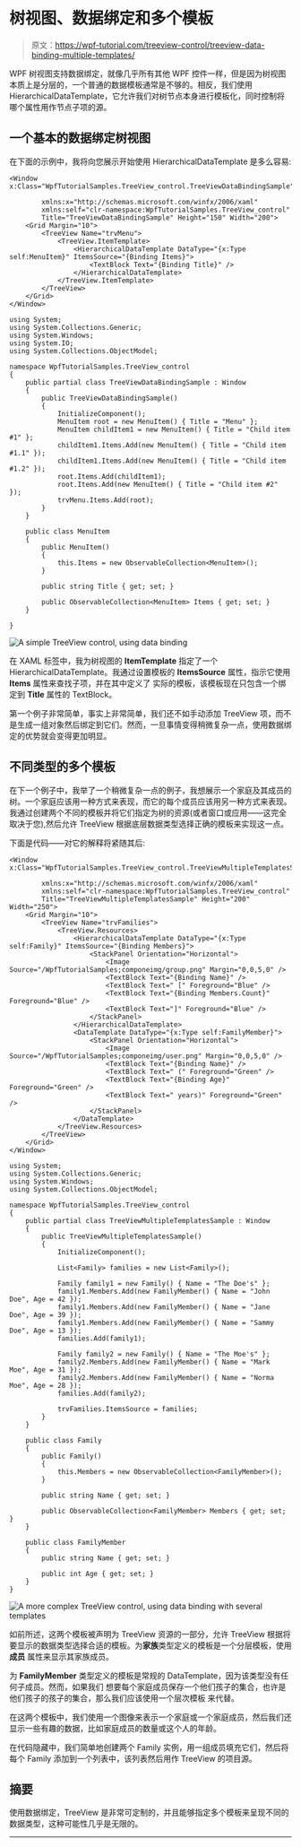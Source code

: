 # 树视图、数据绑定和多个模板

> 原文：<https://wpf-tutorial.com/treeview-control/treeview-data-binding-multiple-templates/>

WPF 树视图支持数据绑定，就像几乎所有其他 WPF 控件一样，但是因为树视图本质上是分层的，一个普通的数据模板通常是不够的。相反，我们使用 HierarchicalDataTemplate，它允许我们对树节点本身进行模板化，同时控制将哪个属性用作节点子项的源。

## 一个基本的数据绑定树视图

在下面的示例中，我将向您展示开始使用 HierarchicalDataTemplate 是多么容易:

```
<Window x:Class="WpfTutorialSamples.TreeView_control.TreeViewDataBindingSample"

        xmlns:x="http://schemas.microsoft.com/winfx/2006/xaml"
		xmlns:self="clr-namespace:WpfTutorialSamples.TreeView_control"
        Title="TreeViewDataBindingSample" Height="150" Width="200">
    <Grid Margin="10">
		<TreeView Name="trvMenu">
			<TreeView.ItemTemplate>
				<HierarchicalDataTemplate DataType="{x:Type self:MenuItem}" ItemsSource="{Binding Items}">
					<TextBlock Text="{Binding Title}" />
				</HierarchicalDataTemplate>
			</TreeView.ItemTemplate>
		</TreeView>
	</Grid>
</Window>
```

```
using System;
using System.Collections.Generic;
using System.Windows;
using System.IO;
using System.Collections.ObjectModel;

namespace WpfTutorialSamples.TreeView_control
{
	public partial class TreeViewDataBindingSample : Window
	{
		public TreeViewDataBindingSample()
		{
			InitializeComponent();
			MenuItem root = new MenuItem() { Title = "Menu" };
			MenuItem childItem1 = new MenuItem() { Title = "Child item #1" };
			childItem1.Items.Add(new MenuItem() { Title = "Child item #1.1" });
			childItem1.Items.Add(new MenuItem() { Title = "Child item #1.2" });
			root.Items.Add(childItem1);
			root.Items.Add(new MenuItem() { Title = "Child item #2" });
			trvMenu.Items.Add(root);
		}
	}

	public class MenuItem
	{
		public MenuItem()
		{
			this.Items = new ObservableCollection<MenuItem>();
		}

		public string Title { get; set; }

		public ObservableCollection<MenuItem> Items { get; set; }
	}

}
```

![](img/d836ced5e5858e542c1787ba6271658b.png "A simple TreeView control, using data binding") <input type="hidden" name="IL_IN_ARTICLE">

在 XAML 标签中，我为树视图的 **ItemTemplate** 指定了一个 HierarchicalDataTemplate。我通过设置模板的 **ItemsSource** 属性，指示它使用 **Items** 属性来查找子项，并在其中定义了 实际的模板，该模板现在只包含一个绑定到 **Title** 属性的 TextBlock。

第一个例子非常简单，事实上非常简单，我们还不如手动添加 TreeView 项，而不是生成一组对象然后绑定到它们。然而，一旦事情变得稍微复杂一点，使用数据绑定的优势就会变得更加明显。

## 不同类型的多个模板

在下一个例子中，我举了一个稍微复杂一点的例子，我想展示一个家庭及其成员的树。一个家庭应该用一种方式来表现，而它的每个成员应该用另一种方式来表现。我通过创建两个不同的模板并将它们指定为树的资源(或者窗口或应用——这完全取决于您),然后允许 TreeView 根据底层数据类型选择正确的模板来实现这一点。

下面是代码——对它的解释将紧随其后:

```
<Window x:Class="WpfTutorialSamples.TreeView_control.TreeViewMultipleTemplatesSample"

        xmlns:x="http://schemas.microsoft.com/winfx/2006/xaml"
		xmlns:self="clr-namespace:WpfTutorialSamples.TreeView_control"
        Title="TreeViewMultipleTemplatesSample" Height="200" Width="250">
	<Grid Margin="10">
		<TreeView Name="trvFamilies">
			<TreeView.Resources>
				<HierarchicalDataTemplate DataType="{x:Type self:Family}" ItemsSource="{Binding Members}">
					<StackPanel Orientation="Horizontal">
						<Image Source="/WpfTutorialSamples;componeimg/group.png" Margin="0,0,5,0" />
						<TextBlock Text="{Binding Name}" />
						<TextBlock Text=" [" Foreground="Blue" />
						<TextBlock Text="{Binding Members.Count}" Foreground="Blue" />
						<TextBlock Text="]" Foreground="Blue" />
					</StackPanel>
				</HierarchicalDataTemplate>
				<DataTemplate DataType="{x:Type self:FamilyMember}">
					<StackPanel Orientation="Horizontal">
						<Image Source="/WpfTutorialSamples;componeimg/user.png" Margin="0,0,5,0" />
						<TextBlock Text="{Binding Name}" />
						<TextBlock Text=" (" Foreground="Green" />
						<TextBlock Text="{Binding Age}" Foreground="Green" />
						<TextBlock Text=" years)" Foreground="Green" />
					</StackPanel>
				</DataTemplate>
			</TreeView.Resources>
		</TreeView>
	</Grid>
</Window>
```

```
using System;
using System.Collections.Generic;
using System.Windows;
using System.Collections.ObjectModel;

namespace WpfTutorialSamples.TreeView_control
{
	public partial class TreeViewMultipleTemplatesSample : Window
	{
		public TreeViewMultipleTemplatesSample()
		{
			InitializeComponent();

			List<Family> families = new List<Family>();

			Family family1 = new Family() { Name = "The Doe's" };
			family1.Members.Add(new FamilyMember() { Name = "John Doe", Age = 42 });
			family1.Members.Add(new FamilyMember() { Name = "Jane Doe", Age = 39 });
			family1.Members.Add(new FamilyMember() { Name = "Sammy Doe", Age = 13 });
			families.Add(family1);

			Family family2 = new Family() { Name = "The Moe's" };
			family2.Members.Add(new FamilyMember() { Name = "Mark Moe", Age = 31 });
			family2.Members.Add(new FamilyMember() { Name = "Norma Moe", Age = 28 });
			families.Add(family2);

			trvFamilies.ItemsSource = families;
		}
	}

	public class Family
	{
		public Family()
		{
			this.Members = new ObservableCollection<FamilyMember>();
		}

		public string Name { get; set; }

		public ObservableCollection<FamilyMember> Members { get; set; }
	}

	public class FamilyMember
	{
		public string Name { get; set; }

		public int Age { get; set; }
	}
}
```

![](img/f13dcb5b0589eb1c4414542ee4c70241.png "A more complex TreeView control, using data binding with several templates")

如前所述，这两个模板被声明为 TreeView 资源的一部分，允许 TreeView 根据将要显示的数据类型选择合适的模板。为**家族**类型定义的模板是一个分层模板，使用**成员** 属性来显示其家族成员。

为 **FamilyMember** 类型定义的模板是常规的 DataTemplate，因为该类型没有任何子成员。然而，如果我们 想要每个家庭成员保存一个他们孩子的集合，也许是他们孩子的孩子的集合，那么我们应该使用一个层次模板 来代替。

在这两个模板中，我们使用一个图像来表示一个家庭或一个家庭成员，然后我们还显示一些有趣的数据，比如家庭成员的数量或这个人的年龄。

在代码隐藏中，我们简单地创建两个 Family 实例，用一组成员填充它们，然后将每个 Family 添加到一个列表中，该列表然后用作 TreeView 的项目源。

## 摘要

使用数据绑定，TreeView 是非常可定制的，并且能够指定多个模板来呈现不同的数据类型，这种可能性几乎是无限的。

* * *